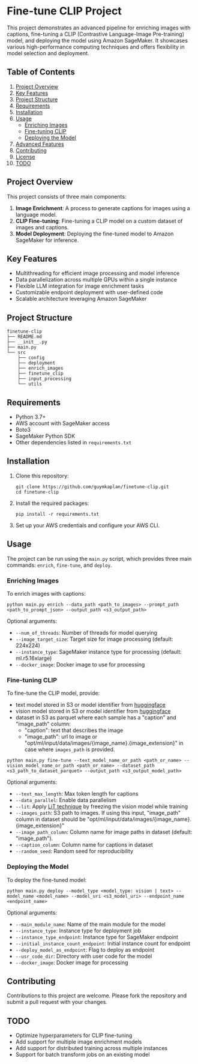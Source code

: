 # Fine-tune CLIP Project

This project demonstrates an advanced pipeline for enriching images with captions, fine-tuning a CLIP (Contrastive Language-Image Pre-training) model, and deploying the model using Amazon SageMaker. It showcases various high-performance computing techniques and offers flexibility in model selection and deployment.

## Table of Contents

1. [Project Overview](#project-overview)
2. [Key Features](#key-features)
3. [Project Structure](#project-structure)
4. [Requirements](#requirements)
5. [Installation](#installation)
6. [Usage](#usage)
   - [Enriching Images](#enriching-images)
   - [Fine-tuning CLIP](#fine-tuning-clip)
   - [Deploying the Model](#deploying-the-model)
7. [Advanced Features](#advanced-features)
8. [Contributing](#contributing)
9. [License](#license)
10. [TODO](#todo)

## Project Overview

This project consists of three main components:

1. **Image Enrichment**: A process to generate captions for images using a language model.
2. **CLIP Fine-tuning**: Fine-tuning a CLIP model on a custom dataset of images and captions.
3. **Model Deployment**: Deploying the fine-tuned model to Amazon SageMaker for inference.

## Key Features

- Multithreading for efficient image processing and model inference
- Data parallelization across multiple GPUs within a single instance
- Flexible LLM integration for image enrichment tasks
- Customizable endpoint deployment with user-defined code
- Scalable architecture leveraging Amazon SageMaker

## Project Structure

```
finetune-clip
├── README.md
├── __init__.py
├── main.py
└── src
    ├── config
    ├── deployment
    ├── enrich_images
    ├── finetune_clip
    ├── input_processing
    └── utils
```

## Requirements

- Python 3.7+
- AWS account with SageMaker access
- Boto3
- SageMaker Python SDK
- Other dependencies listed in `requirements.txt`

## Installation

1. Clone this repository:
   ```
   git clone https://github.com/guymkaplan/finetune-clip.git
   cd finetune-clip
   ```

2. Install the required packages:
   ```
   pip install -r requirements.txt
   ```

3. Set up your AWS credentials and configure your AWS CLI.

## Usage

The project can be run using the `main.py` script, which provides three main commands: `enrich`, `fine-tune`, and `deploy`.

### Enriching Images

To enrich images with captions:

```
python main.py enrich --data_path <path_to_images> --prompt_path <path_to_prompt_json> --output_path <s3_output_path>
```

Optional arguments:
- `--num_of_threads`: Number of threads for model querying
- `--image_target_size`: Target size for image processing (default: 224x224)
- `--instance_type`: SageMaker instance type for processing (default: ml.r5.16xlarge)
- `--docker_image`: Docker image to use for processing

### Fine-tuning CLIP

To fine-tune the CLIP model, provide:
- text model stored in S3 or model identifier from [huggingface](huggingface.co/models)
- vision model stored in S3 or model identifier from [huggingface](huggingface.co/models)
- dataset in S3 as parquet where each sample has a "caption" and "image_path" column:
  - "caption": text that describes the image
  - "image_path": url to image or "opt/ml/input/data/images/{image_name}.{image_extension}" in case where `images_path` is provided. 

```
python main.py fine-tune --text_model_name_or_path <path_or_name> --vision_model_name_or_path <path_or_name> --dataset_path <s3_path_to_dataset_parquet> --output_path <s3_output_model_path>
```

Optional arguments:
- `--text_max_length`: Max token length for captions
- `--data_parallel`: Enable data parallelism
- `--lit`: Apply [LiT technique](https://arxiv.org/pdf/2111.07991) by freezing the vision model while training 
- `--images_path`: S3 path to images. If using this input, \"image_path\" column in dataset should be "opt/ml/input/data/images/{image_name}.{image_extension}"
- `--image_path_column`: Column name for image paths in dataset (default: "image_path").
- `--caption_column`: Column name for captions in dataset
- `--random_seed`: Random seed for reproducibility

### Deploying the Model

To deploy the fine-tuned model:

```
python main.py deploy --model_type <model_type: vision | text> --model_name <model_name> --model_uri <s3_model_uri> --endpoint_name <endpoint_name>
```

Optional arguments:
- `--main_module_name`: Name of the main module for the model
- `--instance_type`: Instance type for deployment job
- `--instance_type_endpoint`: Instance type for SageMaker endpoint
- `--initial_instance_count_endpoint`: Initial instance count for endpoint
- `--deploy_model_as_endpoint`: Flag to deploy as endpoint
- `--usr_code_dir`: Directory with user code for the model
- `--docker_image`: Docker image for processing

## Contributing

Contributions to this project are welcome. Please fork the repository and submit a pull request with your changes.


## TODO
- Optimize hyperparameters for CLIP fine-tuning
- Add support for multiple image enrichment models
- Add support for distributed training across multiple instances
- Support for batch transform jobs on an existing model